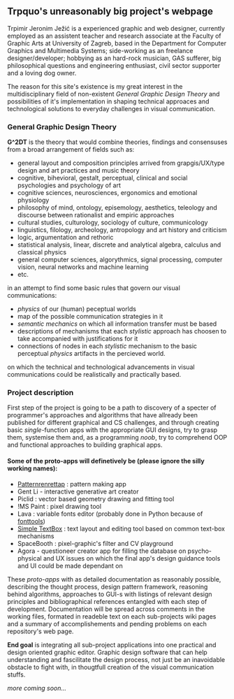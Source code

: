 ## Trpquo's unreasonably big project's webpage

Trpimir Jeronim Ježić is a experienced graphic and web designer, currently employed as an assistent teacher and research associate at the Faculty of Graphic Arts at University of Zagreb, based in the Department for Computer Graphics and Multimedia Systems; side-working as an freelance designer/developer; hobbying as an hard-rock musician, GAS sufferer, big philosophical questions and engineering enthusiast, civil sector supporter and a loving dog owner. 

The reason for this site's existence is my great interest in the multidisciplinary field of non-existent _General Graphic Design Theory_ and possibilities of it's implementation in shaping technical approaces and technological solutions to everyday challenges in visual communication.  

### General Graphic Design Theory

**G^2DT** is the theory that would combine theories, findings and consensuses from a broad arrangement of fields such as:
- general layout and composition principles arrived from grapgis/UX/type design and art practices and music theory
- cognitive, bihevioral, gestalt, perceptual, clinical and social psychologies and psychology of art 
- cognitive sciences, neurosciences, ergonomics and emotional physiology
- philosophy of mind, ontology, episemology, aesthetics, teleology and discourse between rationalist and empiric approaches
- cultural studies, culturology, sociology of culture, communicology
- linguistics, filology, archeology, antropology and art history and criticism
- logic, argumentation and rethoric
- statistical analysis, linear, discrete and analytical algebra, calculus and classical physics
- general computer sciences, algorythmics, signal processing, computer vision, neural networks and machine learning
- etc.

in an attempt to find some basic rules that govern our visual communications:

- _physics_ of our (human) peceptual worlds
- map of the possible communication strategies in it
- _semantic mechanics_ on which all information transfer must be based
- descriptions of mechanisms that each _stylistic_ approach has choosen to take accompanied with justifications for it
- connections of nodes in each _stylistic_ mechanism to the basic perceptual _physics_ artifacts in the percieved world.

on which the technical and technological advancements in visual communications could be realistically and practically based.

### Project description

First step of the project is going to be a path to discovery of a specter of programmer's approaches and algorithms that have allready been published for different graphical and CS challenges, and through creating basic _single_-function apps with the appropriate GUI designs, try to grasp them, systemise them and, as a programming _noob_, try to comprehend OOP and functional approaches to building graphical apps.

#### Some of the proto-apps will definetively be (please ignore the silly working names):
- [Patternrenrettap](https://github.com/Trpquo/G2DT-Patternerenrettap) : pattern making app
- Gent Li - interactive generative art creator 
- Piclid : vector based geometry drawing and fitting tool
- !MS Paint : pixel drawing tool
- Lava : variable fonts editor (probably done in Python because of [fonttools](https://github.com/fonttools/fonttools))
- [Simple TextBox](https://github.com/Trpquo/G2DT-Simple_textBox) : text layout and editing tool based on common text-box mechanisms
- SpaceBooth : pixel-graphic's filter and CV playground
- Agora - questioneer creator app for filling the database on psycho-physical and UX issues on which the final app's design guidance tools and UI could be made dependant on

These _proto-apps_ with as detailed documentation as reasonably possible, describing the thought process, design pattern framework, reasoning behind algorithms, approaches to GUI-s with listings of relevant design principles and bibliographical references entangled with each step of development. Documentation will be spread across comments in the working files, formated in readeble text on each sub-projects wiki pages and a summary of accomplishements and pending problems on each repository's web page.

**End goal** is integrating all sub-project applications into one practical and design oriented graphic editor. Graphic design software that can help understanding and fascilitate the design process, not just be an inavoidable obstacle to fight with, in thougtfull creation of the visual communication stuffs. 

_more coming soon..._
